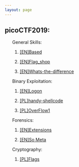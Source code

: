 ```yaml
---
layout: page
---
```


<section>
	<h1>picoCTF2019:</h1>
	<ul>
		<p>General Skills:
			<ol>
				<li><a href="{{ "/Based" | prepend: site.baseurl | replace: '//', '/' }}"><p>[EN]Based</p></a></li>
				<li><a href="{{ "/flag_shop" | prepend: site.baseurl | replace: '//', '/' }}"><p>[EN]Flag_shop</p></a></li>
				<li><a href="{{ "/whats-the-difference" | prepend: site.baseurl | replace: '//', '/' }}"><p>[EN]Whats-the-difference</p></a></li>
			</ol>
		</p>
		<p>Binary Exploitation: 
			<ol>
				<li><a href="{{ "/Logon" | prepend: site.baseurl | replace: '//', '/' }}"><p>[EN]Logon</p></a></li>
				<li><a href="{{ "/handy-shellcode" | prepend: site.baseurl | replace: '//', '/' }}"><p>[PL]handy-shellcode</p></a></li>
				<li><a href="{{ "/overflow1" | prepend: site.baseurl | replace: '//', '/' }}"><p>[PL]OverFlow1</p></a></li>
			</ol>
		</p>
		<p>Forensics:
			<ol>
				<li><a href="{{ "/extensions" | prepend: site.baseurl | replace: '//', '/' }}"><p>[EN]Extensions</p></a></li>
				<li><a href="{{ "/So-Meta" | prepend: site.baseurl | replace: '//', '/' }}"><p>[EN]So Meta</p></a></li>
			</ol>
		</p>
		<p>Cryptography:
			<ol>
				<li><a href="{{ "/flags" | prepend: site.baseurl | replace: '//', '/' }}"><p>[PL]Flags</p></a></li>
			</ol>
		</p>
	</ul>
</section>